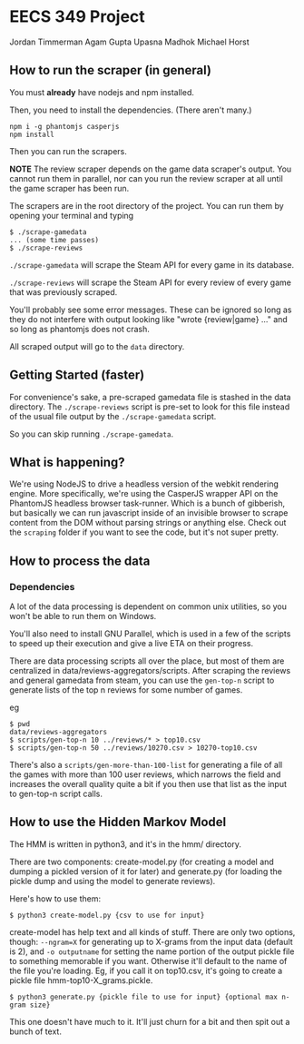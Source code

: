 # EECS 349 Project
Jordan Timmerman
Agam Gupta
Upasna Madhok
Michael Horst

## How to run the scraper (in general)

You must **already** have nodejs and npm installed.

Then, you need to install the dependencies. (There aren't many.)

```
npm i -g phantomjs casperjs
npm install
```

Then you can run the scrapers.

**NOTE** The review scraper depends on the game data scraper's output. You
cannot run them in parallel, nor can you run the review scraper at all until the
game scraper has been run.

The scrapers are in the root directory of the project. You can run them by
opening your terminal and typing

```
$ ./scrape-gamedata
... (some time passes)
$ ./scrape-reviews
```

`./scrape-gamedata` will scrape the Steam API for every game in its database.

`./scrape-reviews` will scrape the Steam API for every review of every game that
was previously scraped.

You'll probably see some error messages. These can be ignored so long as they do
not interfere with output looking like "wrote {review|game} ..." and so long as
phantomjs does not crash.

All scraped output will go to the `data` directory.

## Getting Started (faster)

For convenience's sake, a pre-scraped gamedata file is stashed in the data
directory. The `./scrape-reviews` script is pre-set to look for this file
instead of the usual file output by the `./scrape-gamedata` script.

So you can skip running `./scrape-gamedata`.

## What is happening?

We're using NodeJS to drive a headless version of the webkit rendering engine.
More specifically, we're using the CasperJS wrapper API on the PhantomJS
headless browser task-runner. Which is a bunch of gibberish, but basically we
can run javascript inside of an invisible browser to scrape content from the DOM
without parsing strings or anything else. Check out the `scraping` folder if you
want to see the code, but it's not super pretty.

## How to process the data

### Dependencies

A lot of the data processing is dependent on common unix utilities, so you won't
be able to run them on Windows.

You'll also need to install GNU Parallel, which is used in a few of the scripts
to speed up their execution and give a live ETA on their progress.

There are data processing scripts all over the place, but most of them are
centralized in data/reviews-aggregators/scripts. After scraping the reviews and
general gamedata from steam, you can use the `gen-top-n` script to generate
lists of the top n reviews for some number of games.

eg

```
$ pwd
data/reviews-aggregators
$ scripts/gen-top-n 10 ../reviews/* > top10.csv
$ scripts/gen-top-n 50 ../reviews/10270.csv > 10270-top10.csv
```

There's also a `scripts/gen-more-than-100-list` for generating a file of all the
games with more than 100 user reviews, which narrows the field and increases the
overall quality quite a bit if you then use that list as the input to gen-top-n
script calls.

## How to use the Hidden Markov Model

The HMM is written in python3, and it's in the hmm/ directory.

There are two components: create-model.py (for creating a model and dumping a
pickled version of it for later) and generate.py (for loading the pickle dump
and using the model to generate reviews).

Here's how to use them:

```
$ python3 create-model.py {csv to use for input}
```

create-model has help text and all kinds of stuff. There are only two options,
though: `--ngram=X` for generating up to X-grams from the input data (default is
2), and `-o outputname` for setting the name portion of the output pickle file
to something memorable if you want. Otherwise it'll default to the name of the
file you're loading. Eg, if you call it on top10.csv, it's going to create a
pickle file hmm-top10-X_grams.pickle.

```
$ python3 generate.py {pickle file to use for input} {optional max n-gram size}
```

This one doesn't have much to it. It'll just churn for a bit and then spit out a
bunch of text.

